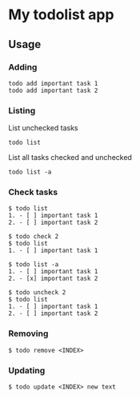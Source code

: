 # My todolist app

## Usage

### Adding

```
todo add important task 1
todo add important task 2
```

### Listing

List unchecked tasks

```
todo list
```

List all tasks checked and unchecked

```
todo list -a
```

### Check tasks

```
$ todo list
1. - [ ] important task 1
2. - [ ] important task 2

$ todo check 2
$ todo list
1. - [ ] important task 1

$ todo list -a
1. - [ ] important task 1
2. - [x] important task 2

$ todo uncheck 2
$ todo list
1. - [ ] important task 1
2. - [ ] important task 2
```

### Removing

```
$ todo remove <INDEX>
```

### Updating

```
$ todo update <INDEX> new text
```
